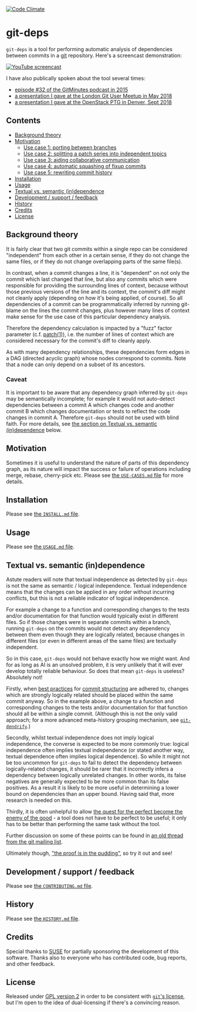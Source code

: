 [![Code Climate](https://codeclimate.com/github/aspiers/git-deps/badges/gpa.svg)](https://codeclimate.com/github/aspiers/git-deps)

git-deps
========

`git-deps` is a tool for performing automatic analysis of dependencies
between commits in a [git](http://git-scm.com/) repository.  Here's
a screencast demonstration:

[![YouTube screencast](./images/youtube-thumbnail.png)](http://youtu.be/irQ5gMMz-gE)

I have also publically spoken about the tool several times:

- [episode #32 of the GitMinutes podcast in 2015](http://episodes.gitminutes.com/2015/03/gitminutes-32-adam-spiers-on-git-deps.html)
- [a presentation I gave at the London Git User Meetup in May 2018](https://aspiers.github.io/london-git-automagic-may-2018/)
- [a presentation I gave at the OpenStack PTG in Denver, Sept 2018](https://aspiers.github.io/denver-git-automagic-sept-2018/)


Contents
--------

- [Background theory](#background-theory)
- [Motivation](#motivation)
  - [Use case 1: porting between branches](USE-CASES.md#use-case-1-porting-between-branches)
  - [Use case 2: splitting a patch series into independent topics](USE-CASES.md#use-case-2-splitting-a-patch-series-into-independent-topics)
  - [Use case 3: aiding collaborative communication](USE-CASES.md#use-case-3-aiding-collaborative-communication)
  - [Use case 4: automatic squashing of fixup commits](USE-CASES.md#use-case-4-automatic-squashing-of-fixup-commits)
  - [Use case 5: rewriting commit history](USE-CASES.md#use-case-5-rewriting-commit-history)
- [Installation](INSTALL.md)
- [Usage](USAGE.md)
- [Textual vs. semantic (in)dependence](#textual-vs-semantic-independence)
- [Development / support / feedback](#development--support--feedback)
- [History](HISTORY.md)
- [Credits](#credits)
- [License](#license)


Background theory
-----------------

It is fairly clear that two git commits within a single repo can be
considered "independent" from each other in a certain sense, if they
do not change the same files, or if they do not change overlapping
parts of the same file(s).

In contrast, when a commit changes a line, it is "dependent" on not
only the commit which last changed that line, but also any commits
which were responsible for providing the surrounding lines of context,
because without those previous versions of the line and its context,
the commit's diff might not cleanly apply (depending on how it's being
applied, of course).  So all dependencies of a commit can be
programmatically inferred by running git-blame on the lines the commit
changes, plus however many lines of context make sense for the use
case of this particular dependency analysis.

Therefore the dependency calculation is impacted by a "fuzz" factor
parameter
(c.f. [patch(1)](http://en.wikipedia.org/wiki/Patch_(Unix))), i.e. the
number of lines of context which are considered necessary for the
commit's diff to cleanly apply.

As with many dependency relationships, these dependencies form edges
in a DAG (directed acyclic graph) whose nodes correspond to commits.
Note that a node can only depend on a subset of its ancestors.

### Caveat

It is important to be aware that any dependency graph inferred by
`git-deps` may be semantically incomplete; for example it would not
auto-detect dependencies between a commit A which changes code and
another commit B which changes documentation or tests to reflect the
code changes in commit A.  Therefore `git-deps` should not be used
with blind faith.  For more details, see [the section on Textual
vs. semantic (in)dependence](#textual-vs-semantic-independence) below.


Motivation
----------

Sometimes it is useful to understand the nature of parts of this
dependency graph, as its nature will impact the success or failure of
operations including merge, rebase, cherry-pick etc.  Please see [the
`USE-CASES.md` file](INSTALL.md) for more details.


Installation
------------

Please see [the `INSTALL.md` file](INSTALL.md).


Usage
-----

Please see [the `USAGE.md` file](USAGE.md).


Textual vs. semantic (in)dependence
-----------------------------------

Astute readers will note that textual independence as detected by
`git-deps` is not the same as semantic / logical independence.
Textual independence means that the changes can be applied in any
order without incurring conflicts, but this is not a reliable
indicator of logical independence.

For example a change to a function and corresponding changes to the
tests and/or documentation for that function would typically exist in
different files.  So if those changes were in separate commits within
a branch, running `git-deps` on the commits would not detect any
dependency between them even though they are logically related,
because changes in different files (or even in different areas of the
same files) are textually independent.

So in this case, `git-deps` would not behave exactly how we might
want.  And for as long as AI is an unsolved problem, it is very
unlikely that it will ever develop totally reliable behaviour.  So
does that mean `git-deps` is useless?  Absolutely not!

Firstly, when [best
practices](https://crealytics.com/blog/5-reasons-keeping-git-commits-small/)
for [commit
structuring](https://wiki.openstack.org/wiki/GitCommitMessages#Structural_split_of_changes)
are adhered to, changes which are strongly logically related should be
placed within the same commit anyway.  So in the example above, a
change to a function and corresponding changes to the tests and/or
documentation for that function should all be within a single commit.
(Although this is not the only valid approach; for a more advanced
meta-history grouping mechanism, see
[`git-dendrify`](https://github.com/bennorth/git-dendrify).)

Secondly, whilst textual independence does not imply logical
independence, the converse is expected to be more commonly true:
logical independence often implies textual independence (or stated
another way, textual dependence often implies logical dependence).  So
while it might not be too uncommon for `git-deps` to fail to detect
the dependency between logically-related changes, it should be rarer
that it incorrectly infers a dependency between logically unrelated
changes.  In other words, its false negatives are generally expected
to be more common than its false positives.  As a result it is likely
to be more useful in determining a lower bound on dependencies than an
upper bound.  Having said that, more research is needed on this.

Thirdly, it is often unhelpful to allow [the quest for the perfect
become the enemy of the
good](https://en.wikipedia.org/wiki/Perfect_is_the_enemy_of_good) - a
tool does not have to be perfect to be useful; it only has to be
better than performing the same task without the tool.

Further discussion on some of these points can be found in [an old
thread from the git mailing
list](https://public-inbox.org/git/20160528112417.GD11256@pacific.linksys.moosehall/).

Ultimately though, ["the proof is in the
pudding"](https://en.wiktionary.org/wiki/the_proof_is_in_the_pudding),
so try it out and see!


Development / support / feedback
--------------------------------

Please see [the `CONTRIBUTING.md` file](CONTRIBUTING.md).


History
-------

Please see [the `HISTORY.md` file](HISTORY.md).


Credits
------

Special thanks to [SUSE](https://suse.com) for partially sponsoring
the development of this software.  Thanks also to everyone who has
contributed code, bug reports, and other feedback.


License
-------

Released under [GPL version 2](LICENSE.txt) in order to be consistent with
[`git`'s license](https://github.com/git/git/blob/master/COPYING), but
I'm open to the idea of dual-licensing if there's a convincing reason.
